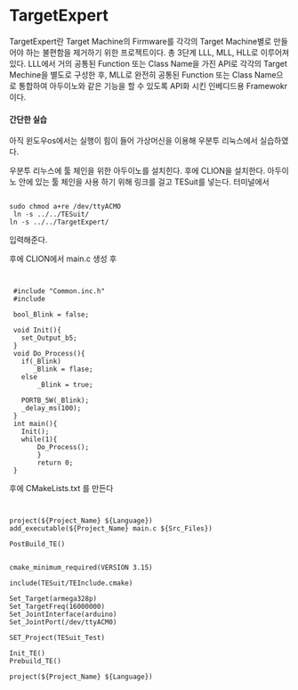 # TargetExpert

 TargetExpert란 Target Machine의 Firmware를 각각의 Target Machine별로 만들어야 하는 불편함을 제거하기 위한 프로젝트이다.
총 3단계 LLL, MLL, HLL로 이루어져있다. LLL에서 거의 공통된 Function 또는 Class Name을 가진 API로 각각의 Target Mechine을
별도로 구성한 후, MLL로 완전히 공통된 Function 또는 Class Name으로 통합하여 아두이노와 같은 기능을 할 수 있도록 API화 시킨
인베디드용 Framewokr이다.

#### 간단한 실습

아직 윈도우os에서는 실행이 힘이 들어 가상머신을 이용해 우분투 리눅스에서 실습하였다. 

우분투 리누스에 툴 체인을 위한 아두이노를 설치힌다. 후에 CLION을 설치한다.
아두이노 안에 있는 툴 체인을 사용 하기 위해 링크를 걸고 TESuit를 넣는다.
터미널에서 

<pre><code>
sudo chmod a+re /dev/ttyACMO
 ln -s ../../TESuit/
ln -s ../../TargetExpert/
</code></pre>

 입력해준다.

후에 CLION에서
main.c 생성 후 
<pre><code>

 #include "Common.inc.h"
 #include <util/delay.h>
 
 bool_Blink = false;
 
 void Init(){
   set_Output_b5;
 }
 void Do_Process(){
   if(_Blink)
      _Blink = flase;
   else
       _Blink = true;
     
   PORTB_5W(_Blink);
   _delay_ms(100);
 }
 int main(){
   Init();
   while(1){
       Do_Process();
       }
       return 0;
 }
</code></pre>

후에 
CMakeLists.txt 를 만든다

<pre><code>

project(${Project_Name} ${Language})
add_executable(${Project_Name} main.c ${Src_Files})

PostBuild_TE()


cmake_minimum_required(VERSION 3.15)

include(TESuit/TEInclude.cmake)

Set_Target(armega328p)
Set_TargetFreq(16000000)
Set_JointInterface(arduino)
Set_JointPort(/dev/ttyACM0)

SET_Project(TESuit_Test)

Init_TE()
Prebuild_TE()

project(${Project_Name} ${Language})
</code></pre>

